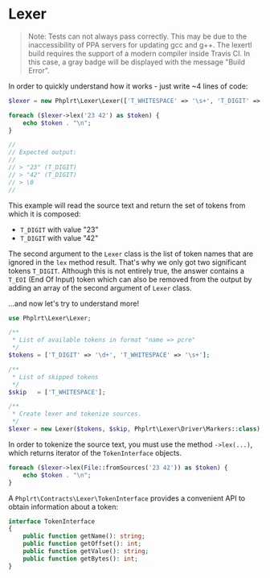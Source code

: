 # Lexer

> Note: Tests can not always pass correctly. This may be due to the inaccessibility of 
PPA servers for updating gcc and g++. The lexertl build requires the support of a modern 
compiler inside Travis CI. In this case, a gray badge will be displayed with the message "Build Error".

In order to quickly understand how it works - just write ~4 lines of code:

```php
$lexer = new Phplrt\Lexer\Lexer(['T_WHITESPACE' => '\s+', 'T_DIGIT' => '\d+'], ['T_WHITESPACE']);

foreach ($lexer->lex('23 42') as $token) {
    echo $token . "\n";
}

//
// Expected output:
//
// > "23" (T_DIGIT)
// > "42" (T_DIGIT)
// > \0
//
```

This example will read the source text and return the set of tokens from which it is composed:
  * `T_DIGIT` with value "23"
  * `T_DIGIT` with value "42"

The second argument to the `Lexer` class is the list of token names that are ignored in the `lex` method result. 
That's why we only got two significant tokens `T_DIGIT`. Although this is not entirely true,
the answer contains a `T_EOI` (End Of Input) token which can also be removed from the output 
by adding an array of the second argument of `Lexer` class.

...and now let's try to understand more!

```php
use Phplrt\Lexer\Lexer;

/**
 * List of available tokens in format "name => pcre"
 */
$tokens = ['T_DIGIT' => '\d+', 'T_WHITESPACE' => '\s+'];

/**
 * List of skipped tokens
 */
$skip   = ['T_WHITESPACE'];

/**
 * Create lexer and tokenize sources. 
 */
$lexer = new Lexer($tokens, $skip, Phplrt\Lexer\Driver\Markers::class);
```

In order to tokenize the source text, you must use the method `->lex(...)`, which returns 
iterator of the `TokenInterface` objects.

```php
foreach ($lexer->lex(File::fromSources('23 42')) as $token) {
    echo $token . "\n";
}
```

A `Phplrt\Contracts\Lexer\TokenInterface` provides a convenient API to obtain 
information about a token:

```php
interface TokenInterface
{
    public function getName(): string;
    public function getOffset(): int;
    public function getValue(): string;
    public function getBytes(): int;
}
```
